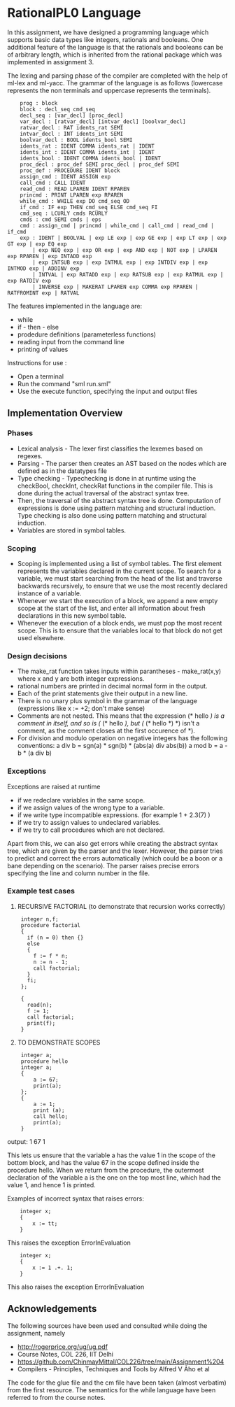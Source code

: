 # RationalPL0 Language

In this assignment, we have designed a programming language which supports basic data types like integers, rationals and booleans. One additional feature of the language is that the rationals and booleans can be of arbitrary length, which is inherited from the rational package which was implemented in assignment 3. 


The lexing and parsing phase of the compiler are completed with the help of ml-lex and ml-yacc. The grammar of the language is as follows (lowercase represents the non terminals and uppercase represents the terminals).


        prog : block 
        block : decl_seq cmd_seq 
        decl_seq : [var_decl] [proc_decl] 
        var_decl : [ratvar_decl] [intvar_decl] [boolvar_decl]  
        ratvar_decl : RAT idents_rat SEMI 
        intvar_decl : INT idents_int SEMI
        boolvar_decl : BOOL idents_bool SEMI 
        idents_rat : IDENT COMMA idents_rat | IDENT 
        idents_int : IDENT COMMA idents_int | IDENT 
        idents_bool : IDENT COMMA idents_bool | IDENT 
        proc_decl : proc_def SEMI proc_decl | proc_def SEMI 
        proc_def : PROCEDURE IDENT block 
        assign_cmd : IDENT ASSIGN exp
        call_cmd : CALL IDENT
        read_cmd : READ LPAREN IDENT RPAREN 
        princmd : PRINT LPAREN exp RPAREN 
        while_cmd : WHILE exp DO cmd_seq OD 
        if_cmd : IF exp THEN cmd_seq ELSE cmd_seq FI 
        cmd_seq : LCURLY cmds RCURLY 
        cmds : cmd SEMI cmds | eps
        cmd : assign_cmd | princmd | while_cmd | call_cmd | read_cmd | if_cmd 
        exp : IDENT | BOOLVAL | exp LE exp | exp GE exp | exp LT exp | exp GT exp | exp EQ exp 
            | exp NEQ exp | exp OR exp | exp AND exp | NOT exp | LPAREN exp RPAREN | exp INTADD exp 
            | exp INTSUB exp | exp INTMUL exp | exp INTDIV exp | exp INTMOD exp | ADDINV exp 
            | INTVAL | exp RATADD exp | exp RATSUB exp | exp RATMUL exp | exp RATDIV exp 
            | INVERSE exp | MAKERAT LPAREN exp COMMA exp RPAREN | RATFROMINT exp | RATVAL 


The features implemented in the language are:
- while 
- if - then - else
- prodedure definitions (parameterless functions)
- reading input from the command line
- printing of values


Instructions for use : 
- Open a terminal
- Run the command "sml run.sml"
- Use the execute function, specifying the input and output files


## Implementation Overview 

### Phases
- Lexical analysis - The lexer first classifies the lexemes based on regexes.
- Parsing - The parser then creates an AST based on the nodes which are defined as in the datatypes file
- Type checking - Typechecking is done in at runtime using the checkBool, checkInt, checkRat functions in the compiler file. This is done during the actual traversal of the abstract syntax tree. 
- Then, the traversal of the abstract syntax tree is done. Computation of expressions is done using pattern matching and structural induction. Type checking is also done using pattern matching and structural induction. 
- Variables are stored in symbol tables. 


### Scoping
- Scoping is implemented using a list of symbol tables. The first element represents the variables declared in the current scope. To search for a variable, we must start searching from the head of the list and traverse backwards recursively, to ensure that we use the most recently declared instance of a variable. 
- Whenever we start the execution of a block, we append a new empty scope at the start of the list, and enter all information about fresh declarations in this new symbol table. 
- Whenever the execution of a  block ends, we must pop the most recent scope. This is to ensure that the variables local to that block do not get used elsewhere. 


### Design decisions 
- The make_rat function takes inputs within parantheses - make_rat(x,y) where x and y are both integer expressions.
- rational numbers are printed in decimal normal form in the output. 
- Each of the print statements give their output in a new line.
- There is no unary plus symbol in the grammar of the language (expressions like x := +2; don't make sense)
- Comments are not nested. This means that the expression (* hello *) is a comment in itself, and so is (* (* hello *), but (* (* hello *) *) isn't a comment, as the comment closes at the first occurence of *).
- For division and modulo operation on negative integers has the following conventions:
    a div b = sgn(a) * sgn(b) * (abs(a) div abs(b))
    a mod b = a - b * (a div b)

### Exceptions 
Exceptions are raised at runtime
- if we redeclare variables in the same scope. 
- if we assign values of the wrong type to a variable. 
- if we write type incompatible expressions. (for example 1 + 2.3(7) )
- if we try to assign values to undeclared variables. 
- if we try to call procedures which are not declared.

Apart from this, we can also get errors while creating the abstract syntax tree, which are given by the parser and the lexer. However, the parser tries to predict and correct the errors automatically (which could be a boon or a bane depending on the scenario). The parser raises precise errors specifying the line and column number in the file. 



### Example test cases

1. RECURSIVE FACTORIAL 
(to demonstrate that recursion works correctly)

        integer n,f;
        procedure factorial
        {
          if (n = 0) then {}
          else
          {
            f := f * n;
            n := n - 1;
            call factorial;
          }
          fi;
        };

        {
          read(n);
          f := 1;
          call factorial;
          print(f);
        }


2. TO DEMONSTRATE SCOPES

        integer a;
        procedure hello
        integer a;
        {
            a := 67;
            print(a);
        };  
        {
            a := 1;
            print (a);
            call hello;
            print(a);
        }

output:
        1
        67
        1


This lets us ensure that the variable a has the value 1 in the scope of the bottom block, and has the value 67 in the scope defined inside the procedure hello. When we return from the procedure, the outermost declaration of the variable a is the one on the top most line, which had the value 1, and hence 1 is printed.


Examples of incorrect syntax that raises errors:

        integer x;
        {
            x := tt;
        }
This raises the exception ErrorInEvaluation


        integer x;
        {
            x := 1 .+. 1;
        }
This also raises the exception ErrorInEvaluation


## Acknowledgements

The following sources have been used and consulted while doing the assignment, namely
* http://rogerprice.org/ug/ug.pdf
* Course Notes, COL 226, IIT Delhi
* https://github.com/ChinmayMittal/COL226/tree/main/Assignment%204
* Compilers - Principles, Techniques and Tools by Alfred V Aho et al

The code for the glue file and the cm file have been taken (almost verbatim) from the first resource. 
The semantics for the while language have been referred to from the course notes.
